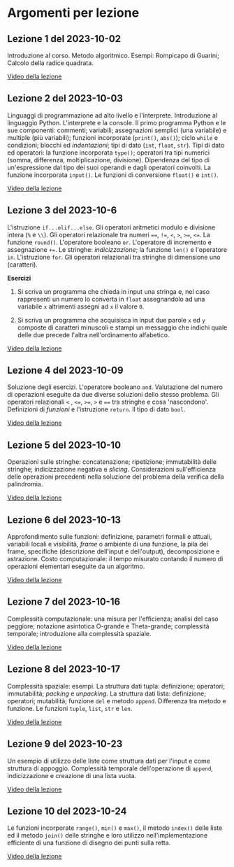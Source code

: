 # Argomenti per lezione

## Lezione 1 del 2023-10-02

Introduzione al corso. Metodo algoritmico. Esempi: Rompicapo di Guarini; Calcolo della radice quadrata.

[Video della lezione](https://www.dropbox.com/scl/fi/y79goyo7lndsngrpk9xav/01-Lezione-1-del-2023-10-02-20231002_092110-Registrazione-della-riunione.mp4?rlkey=jqbj6hxtyfvak8ev9j67xnthj&dl=1)

## Lezione 2 del 2023-10-03

Linguaggi di programmazione ad alto livello e l'interprete. Introduzione al linguaggio Python. L'interprete e la console. Il primo programma Python e le sue componenti: commenti; variabili; assegnazioni semplici (una variabile) e multiple (più variabili); funzioni incorporate (`print()`, `abs()`); ciclo `while` e condizioni; blocchi ed *indentazioni*; tipi di dato (`int`, `float`, `str`). Tipi di dato ed operatori: la funzione incorporata `type()`; operatori tra tipi numerici (somma, differenza, moltiplicazione, divisione). Dipendenza del tipo di un'espressione dal tipo dei suoi operandi e dagli operatori coinvolti. La funzione incorporata `input()`. Le funzioni di conversione `float()` e `int()`. 

[Video della lezione](https://www.dropbox.com/scl/fi/iwgclzxjdtf980n07pli2/02-Lezione-2-del-2023-10-03-20231003_091757-Registrazione-della-riunione.mp4?rlkey=0il3sbbe0ckal5ni2i3yfeuxy&dl=1)

## Lezione 3 del 2023-10-6

L'istruzione `if...elif...else`. Gli operatori aritmetici modulo e divisione intera (`%` e `\\`). Gli operatori relazionale tra numeri `==`, `!=`, `<`, `>`, `>=`, `<=`. La funzione `round()`. L'operatore booleano `or`. L'operatore di incremento e assegnazione `+=`.  Le stringhe: *indicizzazione*; la funzione `len()` e l'operatore `in`. L'istruzione `for`. Gli operatori relazionali tra stringhe di dimensione uno (caratteri).

**Esercizi**

1. Si scriva un programma che chieda in input una stringa e, nel caso rappresenti un numero lo converta in `float` assegnandolo ad una variabile `x` altrimenti assegni ad `x` il valore `0`.

2. Si scriva un programma che acquisisca in input due parole `x` ed `y` composte di caratteri minuscoli e stampi un messaggio che indichi quale delle due precede l'altra nell'ordinamento alfabetico.

[Video della lezione](https://www.dropbox.com/scl/fi/f4orjap5swnggdgtiemfe/03-Lezione-3-del-2023-10-06-20231006_091849-Registrazione-della-riunione.mp4?rlkey=9hk4sb04iyyz90vd8lzjnqemv&dl=1)

## Lezione 4 del 2023-10-09

Soluzione degli esercizi. L'operatore booleano `and`. Valutazione del numero di operazioni eseguite da due diverse soluzioni dello stesso problema. Gli operatori relazionali  `<` , `<=`, `>=`, `>` e `==` tra stringhe e cosa 'nascondono'. Definizioni di *funzioni* e l'istruzione `return`. Il tipo di dato `bool`.

[Video della lezione](https://www.dropbox.com/scl/fi/51ltmsqneoq4a0lzkx7vj/04-Lezione-4-del-2023-10-09-Lezioni-2023-24-20231009_091616-Registrazione-della-riunione.mp4?rlkey=wsu2cza2vlt5a3lbvso8nqfac&dl=1)

## Lezione 5 del 2023-10-10

Operazioni sulle stringhe: concatenazione; ripetizione; immutabilità delle stringhe; indicizzazione negativa e *slicing*. Considerazioni sull'efficienza delle operazioni precedenti  nella soluzione del problema della verifica della palindromia.

[Video della lezione](https://www.dropbox.com/scl/fi/4uqi7h3tgbrht386yinv1/05-Lezione-5-del-2023-10-10-20231010_092053-Registrazione-della-riunione.mp4?rlkey=3bqivlzcpiqbveu2ev94drfrr&dl=1)

## Lezione 6 del 2023-10-13

Approfondimento sulle funzioni: definizione, parametri formali e attuali, variabili locali e visibilità, *frame* o ambiente di una funzione, la pila dei frame, specifiche (descrizione dell'input e dell'output), decomposizione e astrazione. Costo computazionale: il tempo misurato contando il numero di operazioni elementari eseguite da un algoritmo.

[Video della lezione](https://www.dropbox.com/scl/fi/ews7wnrneo8shswo814h0/06-Lezione-6-del-2023-10-13-20231013_091702-Registrazione-della-riunione.mp4?rlkey=r149uo5la61cqu6ck53w7wxgr&dl=1)

## Lezione 7 del 2023-10-16

Complessità computazionale: una misura per l'efficienza; analisi del caso peggiore; notazione asintotica O-grande e Theta-grande; complessità temporale; introduzione alla complessità spaziale.

[Video della lezione](https://www.dropbox.com/scl/fi/eklk6gbok1x1ti0br7bb1/07-Lezione-7-del-2023-10-16-20231016_091742-Registrazione-della-riunione.mp4?rlkey=8ngruu6ul9kftgnrcqkveimbz&dl=1)

## Lezione 8 del 2023-10-17

Complessità spaziale: esempi. La struttura dati tupla: definizione; operatori; immutabilità; *packing* e *unpacking*.  La struttura dati lista: definizione; operatori; mutabilità; funzione `del` e metodo `append`. Differenza tra metodo e funzione. Le funzioni `tuple`, `list`, `str` e `len`.

[Video della lezione](https://www.dropbox.com/scl/fi/8kygk3mxa1kam2vpyz8di/08-Lezione-8-del-2023-10-17-20231017_092122-Registrazione-della-riunione.mp4?rlkey=g920vp4247va0rf0jb1jbtgqc&dl=1)

## Lezione 9 del 2023-10-23

Un esempio di utilizzo delle liste come struttura dati per l'input e come struttura di appoggio. Complessità temporale dell'operazione di `append`, indicizzazione e creazione di una lista vuota.

[Video della lezione](https://www.dropbox.com/scl/fi/gruv37aeobf75uxi11y6k/09-Lezione-9-del-2023-10-23-20231023_091715-Registrazione-della-riunione.mp4?rlkey=wlhhvqo9bij7ssxy6lhqzvvnd&dl=1)

## Lezione 10 del 2023-10-24

Le funzioni incorporate `range()`, `min()` e `max()`, il metodo `index()` delle liste ed il metodo `join()` delle stringhe e loro utilizzo nell'implementazione efficiente di una funzione di disegno dei punti sulla retta.

[Video della lezione](https://www.dropbox.com/scl/fi/b3lgbwzozu4gmh8hyl8iv/10-Lezione-10-del-2023-10-24-20231024_092101-Registrazione-della-riunione.mp4?rlkey=mrrw7rqvhn7jgl68wmxopmsbb&dl=1) 
